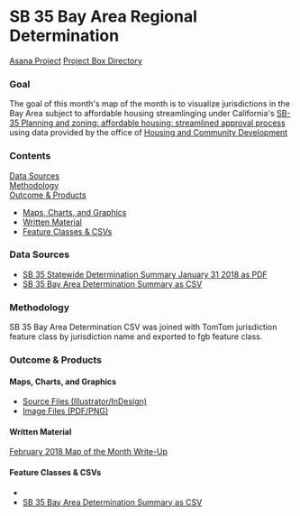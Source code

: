 # SB 35 Bay Area Regional Determination

[Asana Project](https://app.asana.com/0/229355710745434/554824683638524)
[Project Box Directory](https://mtcdrive.box.com/s/asuftnb60ks6mrr5u7oway5lb2fws8ci) 

### Goal

The goal of this month's map of the month is to visualize jurisdictions in the Bay Area subject to affordable housing streamlinging under California's [SB-35 Planning and zoning: affordable housing: streamlined approval process](https://leginfo.legislature.ca.gov/faces/billNavClient.xhtml?bill_id=201720180SB35) using data provided by the office of [Housing and Community Development](http://www.hcd.ca.gov/community-development/housing-element/)

### Contents 

[Data Sources](#data-sources)  
[Methodology](#methodology)  
[Outcome & Products](#outcome--products)
  - [Maps, Charts, and Graphics](#maps-charts-and-graphics)
  - [Written Material](#written-material)
  - [Feature Classes & CSVs](#feature-classes--csvs)

### Data Sources 

- [SB 35 Statewide Determination Summary January 31 2018 as PDF](http://www.hcd.ca.gov/community-development/housing-element/docs/SB35_StatewideDeterminationSummary01312018.pdf)
- [SB 35 Bay Area Determination Summary as CSV](Data/BayArea_SB35_Status.csv)

### Methodology

SB 35 Bay Area Determination CSV was joined with TomTom jurisdiction feature class by jurisdiction name and exported to fgb feature class.  

### Outcome & Products 

#### Maps, Charts, and Graphics
- [Source Files (Illustrator/InDesign)](https://mtcdrive.box.com/s/eunlnfvtqfpvbwruduefk2aqeqky0t8w)
- [Image Files (PDF/PNG)](https://mtcdrive.box.com/s/lrjxhwf61dtujz2gw490pisrh81nvd22) 

#### Written Material 

[February 2018 Map of the Month Write-Up](https://mtcdrive.box.com/s/233pqsscfmpopcqouk37he2qqqeaz1gu)

#### Feature Classes & CSVs 

-
- [SB 35 Bay Area Determination Summary as CSV](Data/BayArea_SB35_Status.csv)